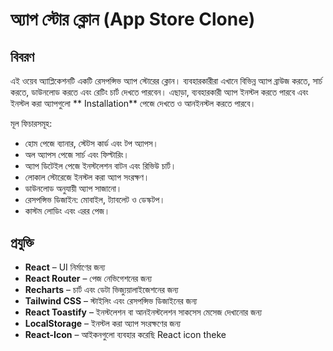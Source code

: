 # অ্যাপ স্টোর ক্লোন (App Store Clone)

## বিবরণ
এই ওয়েব অ্যাপ্লিকেশনটি একটি রেসপন্সিভ অ্যাপ স্টোরের ক্লোন। ব্যবহারকারীরা এখানে বিভিন্ন অ্যাপ ব্রাউজ করতে, সার্চ করতে, ডাউনলোড করতে এবং রেটিং চার্ট দেখতে পারবেন। এছাড়া, ব্যবহারকারী অ্যাপ ইনস্টল করতে পারবে এবং ইনস্টল করা অ্যাপগুলো ** Installation** পেজে দেখতে ও আনইনস্টল করতে পারবে।  

মূল ফিচারসমূহ:  
- হোম পেজে ব্যানার, স্টেটস কার্ড এবং টপ অ্যাপস।  
- অল অ্যাপস পেজে সার্চ এবং ফিল্টারিং।  
- অ্যাপ ডিটেইল পেজে ইনস্টলেশন বাটন এবং রিভিউ চার্ট।  
- লোকাল স্টোরেজে ইনস্টল করা অ্যাপ সংরক্ষণ।  
- ডাউনলোড অনুযায়ী অ্যাপ সাজানো।  
- রেসপন্সিভ ডিজাইন: মোবাইল, ট্যাবলেট ও ডেস্কটপ।  
- কাস্টম লোডিং এবং এরর পেজ।  

## প্রযুক্তি
- **React** – UI নির্মাণের জন্য  
- **React Router** – পেজ নেভিগেশনের জন্য  
- **Recharts** – চার্ট এবং ডেটা ভিজ্যুয়ালাইজেশনের জন্য  
- **Tailwind CSS** – স্টাইলিং এবং রেসপন্সিভ ডিজাইনের জন্য  
- **React Toastify** – ইনস্টলেশন বা আনইনস্টলেশন সাকসেস মেসেজ দেখানোর জন্য  
- **LocalStorage** – ইনস্টল করা অ্যাপ সংরক্ষণের জন্য
- **React-Icon** – আইকনগুলো ব্যবহার করেছি React icon theke 

